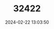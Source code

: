 ---
title: "32422"
category: "Madhuca hainanensis"
draft: false
date: 2024-02-22 13:03:50
languages:
  Chinese: ["Hainan Zijingmu"]
---